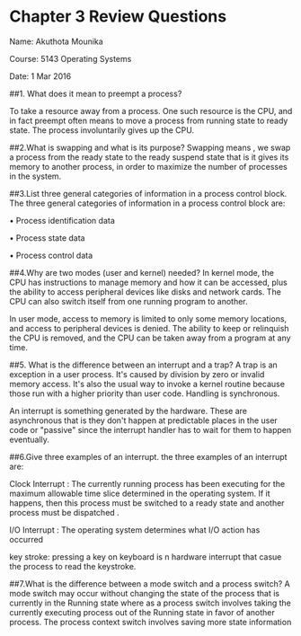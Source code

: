 # Chapter 3 Review Questions

Name: Akuthota Mounika

Course: 5143 Operating Systems

Date: 1 Mar 2016

##1. What does it mean to preempt a process? 

To take a resource away from a process. One such resource is the CPU, and in fact preempt often means to move a process from running state to ready state. The process involuntarily gives up the CPU.  

##2.What is swapping and what is its purpose? 
Swapping means  , we swap a process from the ready state to the ready suspend state that is it gives its memory to another process, in order to maximize the number of processes in the system.

##3.List three general categories of information in a process control block. 
The three general categories of information in  a process control block are:

•	 Process identification data

•	Process state data

•	Process control data

##4.Why are two modes (user and kernel) needed? 
In kernel mode, the CPU has instructions to manage memory and how it can be accessed, plus the ability to access peripheral devices like disks and network cards. The CPU can also switch itself from one running program to another.

In user mode, access to memory is limited to only some memory locations, and access to peripheral devices is denied. The ability to keep or relinquish the CPU is removed, and the CPU can be taken away from a program at any time. 

##5. What is the difference between an interrupt and a trap? 
A trap is an exception in a user process. It's caused by division by zero or invalid memory access. It's also the usual way to invoke a kernel routine because those run with a higher priority than user code. Handling is synchronous. 

An interrupt is something generated by the hardware. These are asynchronous that is  they don't happen at predictable places in the user code or "passive" since the interrupt handler has to wait for them to happen eventually.

##6.Give three examples of an interrupt. 
the three examples of an interrupt are:

Clock Interrupt : The currently running process has been executing for the maximum allowable time slice determined in the operating system. If it happens, then this process must be switched to a ready state and another process must be dispatched .
 
 I/O Interrupt : The operating system determines what I/O action has occurred
 
 key stroke: pressing a key on keyboard is n hardware interrupt that casue the process to read the keystroke.

##7.What is the difference between a mode switch and a process switch?
A mode switch may occur without changing the state of the process that is currently in the Running state where as a process switch involves taking the currently executing process out of the Running state in favor of another process. The process context switch involves saving more state information


